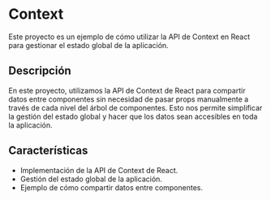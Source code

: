 #  Context

Este proyecto es un ejemplo de cómo utilizar la API de Context en React para gestionar el estado global de la aplicación.

## Descripción

En este proyecto, utilizamos la API de Context de React para compartir datos entre componentes sin necesidad de pasar props manualmente a través de cada nivel del árbol de componentes. Esto nos permite simplificar la gestión del estado global y hacer que los datos sean accesibles en toda la aplicación.

## Características

- Implementación de la API de Context de React.
- Gestión del estado global de la aplicación.
- Ejemplo de cómo compartir datos entre componentes.